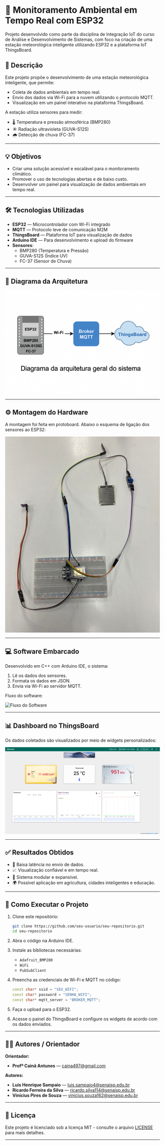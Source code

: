 # 🌱 Monitoramento Ambiental em Tempo Real com ESP32

Projeto desenvolvido como parte da disciplina de Integração IoT do curso de Análise e Desenvolvimento de Sistemas, com foco na criação de uma estação meteorológica inteligente utilizando ESP32 e a plataforma IoT ThingsBoard.

## 📌 Descrição

Este projeto propõe o desenvolvimento de uma estação meteorológica inteligente, que permite:

- Coleta de dados ambientais em tempo real.
- Envio dos dados via Wi-Fi para a nuvem utilizando o protocolo MQTT.
- Visualização em um painel interativo na plataforma ThingsBoard.

A estação utiliza sensores para medir:

- 🌡️ Temperatura e pressão atmosférica (BMP280)
- ☀️ Radiação ultravioleta (GUVA-S12S)
- 🌧️ Detecção de chuva (FC-37)

---

## 💡 Objetivos

- Criar uma solução acessível e escalável para o monitoramento climático.
- Promover o uso de tecnologias abertas e de baixo custo.
- Desenvolver um painel para visualização de dados ambientais em tempo real.

---

## 🛠️ Tecnologias Utilizadas

- **ESP32** — Microcontrolador com Wi-Fi integrado
- **MQTT** — Protocolo leve de comunicação M2M
- **ThingsBoard** — Plataforma IoT para visualização de dados
- **Arduino IDE** — Para desenvolvimento e upload do firmware
- **Sensores**:
  - BMP280 (Temperatura e Pressão)
  - GUVA-S12S (Índice UV)
  - FC-37 (Sensor de Chuva)

---

## 🧰 Diagrama da Arquitetura

![Diagrama da Arquitetura](imgs/diagrama_arquitetura.png)

---

## ⚙️ Montagem do Hardware

A montagem foi feita em protoboard. Abaixo o esquema de ligação dos sensores ao ESP32:

![Esquema de Hardware](imgs/esquema_hardware.png)

---

## 💻 Software Embarcado

Desenvolvido em C++ com Arduino IDE, o sistema:

1. Lê os dados dos sensores.
2. Formata os dados em JSON.
3. Envia via Wi-Fi ao servidor MQTT.

Fluxo do software:

![Fluxo do Software](imgs/fluxo_software.png)

---

## 📊 Dashboard no ThingsBoard

Os dados coletados são visualizados por meio de widgets personalizados:

![Dashboard](imgs/dashboard_thingsboard.png)

---

## ✅ Resultados Obtidos

- 📶 Baixa latência no envio de dados.
- 📈 Visualização confiável e em tempo real.
- 🔧 Sistema modular e expansível.
- 🌍 Possível aplicação em agricultura, cidades inteligentes e educação.

---

## 🚀 Como Executar o Projeto

1. Clone este repositório:
   ```bash
   git clone https://github.com/seu-usuario/seu-repositorio.git
   cd seu-repositorio
   ```

2. Abra o código na Arduino IDE.

3. Instale as bibliotecas necessárias:
   - `Adafruit_BMP280`
   - `WiFi`
   - `PubSubClient`

4. Preencha as credenciais de Wi-Fi e MQTT no código:
   ```cpp
   const char* ssid = "SEU_WIFI";
   const char* password = "SENHA_WIFI";
   const char* mqtt_server = "BROKER_MQTT";
   ```

5. Faça o upload para o ESP32.

6. Acesse o painel do ThingsBoard e configure os widgets de acordo com os dados enviados.

---

## 👨‍💻 Autores / Orientador
**Orientador:** 
 - **Profº Cainã Antunes** — [caina497@gmail.com](mailto:caina497@gmail.com)

 **Autores:**
- **Luis Henrique Sampaio** — [luis.sampaio4@senaisp.edu.br](mailto:luis.sampaio4@senaisp.edu.br)
- **Ricardo Ferreira da Silva** — [ricardo.silva114@senaisp.edu.br](mailto:ricardo.silva114@senaisp.edu.br)
- **Vinicius Pires de Souza** — [vinicius.souza162@senaisp.edu.br](mailto:vinicius.souza162@senaisp.edu.br)

---

## 📄 Licença

Este projeto é licenciado sob a licença MIT - consulte o arquivo [LICENSE](LICENSE) para mais detalhes.

---

